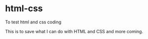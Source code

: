 # html-css
To test html and css coding

This is to save what I can do with HTML and CSS and more coming.